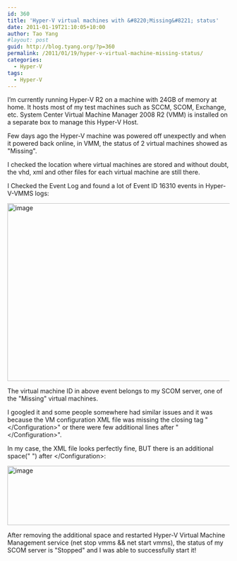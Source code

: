 ```yaml
---
id: 360
title: 'Hyper-V virtual machines with &#8220;Missing&#8221; status'
date: 2011-01-19T21:10:05+10:00
author: Tao Yang
#layout: post
guid: http://blog.tyang.org/?p=360
permalink: /2011/01/19/hyper-v-virtual-machine-missing-status/
categories:
  - Hyper-V
tags:
  - Hyper-V
---
```

I’m currently running Hyper-V R2 on a machine with 24GB of memory at home. It hosts most of my test machines such as SCCM, SCOM, Exchange, etc. System Center Virtual Machine Manager 2008 R2 (VMM) is installed on a separate box to manage this Hyper-V Host.

Few days ago the Hyper-V machine was powered off unexpectly and when it powered back online, in VMM, the status of 2 virtual machines showed as "Missing".

I checked the location where virtual machines are stored and without doubt, the vhd, xml and other files for each virtual machine are still there.

I Checked the Event Log and found a lot of Event ID 16310 events in Hyper-V-VMMS logs:

<a href="http://blog.tyang.org/wp-content/uploads/2011/01/image3.png"><img style="background-image: none; padding-left: 0px; padding-right: 0px; display: inline; padding-top: 0px; border: 0px;" title="image" src="http://blog.tyang.org/wp-content/uploads/2011/01/image_thumb3.png" border="0" alt="image" width="576" height="402" /></a>

The virtual machine ID in above event belongs to my SCOM server, one of the "Missing" virtual machines.

I googled it and some people somewhere had similar issues and it was because the VM configuration XML file was missing the closing tag "&lt;/Configuration&gt;" or there were few additional lines after "&lt;/Configuration&gt;".

In my case, the XML file looks perfectly fine, BUT there is an additional space(" ") after &lt;/Configuration&gt;:

<a href="http://blog.tyang.org/wp-content/uploads/2011/01/image4.png"><img style="background-image: none; padding-left: 0px; padding-right: 0px; display: inline; padding-top: 0px; border: 0px;" title="image" src="http://blog.tyang.org/wp-content/uploads/2011/01/image_thumb4.png" border="0" alt="image" width="580" height="134" /></a>

After removing the additional space and restarted Hyper-V Virtual Machine Management service (net stop vmms && net start vmms), the status of my SCOM server is "Stopped" and I was able to successfully start it!